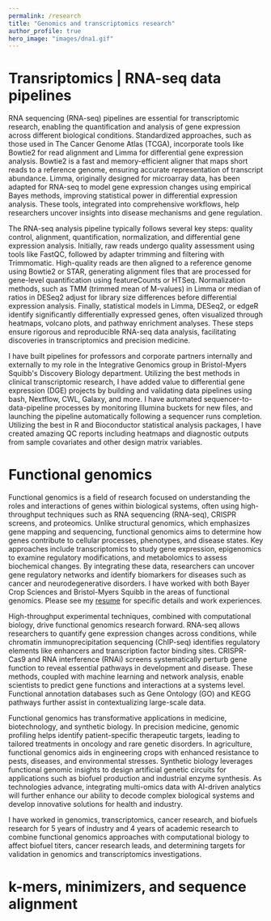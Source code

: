 ```yaml
---
permalink: /research
title: "Genomics and transcriptomics research"
author_profile: true
hero_image: "images/dna1.gif"
---
```


# Transriptomics | RNA-seq data pipelines

RNA sequencing (RNA-seq) pipelines are essential for transcriptomic research, enabling the quantification and analysis of gene expression across different biological conditions. Standardized approaches, such as those used in The Cancer Genome Atlas (TCGA), incorporate tools like Bowtie2 for read alignment and Limma for differential gene expression analysis. Bowtie2 is a fast and memory-efficient aligner that maps short reads to a reference genome, ensuring accurate representation of transcript abundance. Limma, originally designed for microarray data, has been adapted for RNA-seq to model gene expression changes using empirical Bayes methods, improving statistical power in differential expression analysis. These tools, integrated into comprehensive workflows, help researchers uncover insights into disease mechanisms and gene regulation.

The RNA-seq analysis pipeline typically follows several key steps: quality control, alignment, quantification, normalization, and differential gene expression analysis. Initially, raw reads undergo quality assessment using tools like FastQC, followed by adapter trimming and filtering with Trimmomatic. High-quality reads are then aligned to a reference genome using Bowtie2 or STAR, generating alignment files that are processed for gene-level quantification using featureCounts or HTSeq. Normalization methods, such as TMM (trimmed mean of M-values) in Limma or median of ratios in DESeq2 adjust for library size differences before differential expression analysis. Finally, statistical models in Limma, DESeq2, or edgeR identify significantly differentially expressed genes, often visualized through heatmaps, volcano plots, and pathway enrichment analyses. These steps ensure rigorous and reproducible RNA-seq data analysis, facilitating discoveries in transcriptomics and precision medicine.

I have built pipelines for professors and corporate partners internally and externally to my role in the Integrative Genomics group in Bristol-Myers Squibb's Discovery Biology department. Utilizing the best methods in clinical transcriptomic research, I have added value to differential gene expression (DGE) projects by building and validating data pipelines using bash, Nextflow, CWL, Galaxy, and more. I have automated sequencer-to-data-pipeline processes by monitoring Illumina buckets for new files, and launching the pipeline automatically following a sequencer runs completion. Utilizing the best in R and Bioconductor statistical analysis packages, I have created amazing QC reports including heatmaps and diagnostic outputs from sample covariates and other design matrix variables.


# Functional genomics


Functional genomics is a field of research focused on understanding the roles and interactions of genes within biological systems, often using high-throughput techniques such as RNA sequencing (RNA-seq), CRISPR screens, and proteomics. Unlike structural genomics, which emphasizes gene mapping and sequencing, functional genomics aims to determine how genes contribute to cellular processes, phenotypes, and disease states. Key approaches include transcriptomics to study gene expression, epigenomics to examine regulatory modifications, and metabolomics to assess biochemical changes. By integrating these data, researchers can uncover gene regulatory networks and identify biomarkers for diseases such as cancer and neurodegenerative disorders. I have worked with both Bayer Crop Sciences and Bristol-Myers Squibb in the areas of functional genomics. Please see my [resume](/cv) for specific details and work experiences.

High-throughput experimental techniques, combined with computational biology, drive functional genomics research forward. RNA-seq allows researchers to quantify gene expression changes across conditions, while chromatin immunoprecipitation sequencing (ChIP-seq) identifies regulatory elements like enhancers and transcription factor binding sites. CRISPR-Cas9 and RNA interference (RNAi) screens systematically perturb gene function to reveal essential pathways in development and disease. These methods, coupled with machine learning and network analysis, enable scientists to predict gene functions and interactions at a systems level. Functional annotation databases such as Gene Ontology (GO) and KEGG pathways further assist in contextualizing large-scale data.

Functional genomics has transformative applications in medicine, biotechnology, and synthetic biology. In precision medicine, genomic profiling helps identify patient-specific therapeutic targets, leading to tailored treatments in oncology and rare genetic disorders. In agriculture, functional genomics aids in engineering crops with enhanced resistance to pests, diseases, and environmental stresses. Synthetic biology leverages functional genomic insights to design artificial genetic circuits for applications such as biofuel production and industrial enzyme synthesis. As technologies advance, integrating multi-omics data with AI-driven analytics will further enhance our ability to decode complex biological systems and develop innovative solutions for health and industry.

I have worked in genomics, transcriptomics, cancer research, and biofuels research for 5 years of industry and 4 years of academic research to combine functional genomics approaches with computational biology to affect biofuel titers, cancer research leads, and determining targets for validation in genomics and transcriptomics investigations.


# k-mers, minimizers, and sequence alignment



